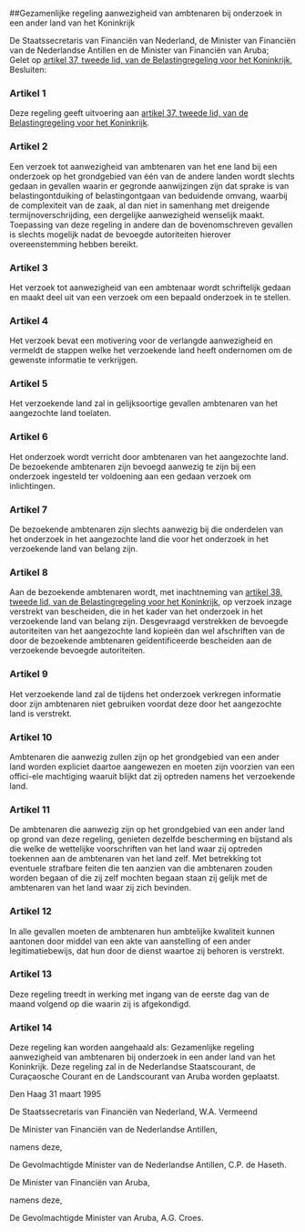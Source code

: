 <meta http-equiv='Content-Type' content='text/html; charset=utf-8' />

##Gezamenlijke regeling aanwezigheid van ambtenaren bij onderzoek in een ander land van het Koninkrijk

De Staatssecretaris van Financiën van Nederland, de Minister van Financiën van de Nederlandse Antillen en de Minister van Financiën van Aruba;  
Gelet op [artikel 37, tweede lid, van de Belastingregeling voor het Koninkrijk](../../../../../../../../../../../../rijkswet/belastingregeling/voor/het/koninkrijk/BWBR0002464/README.md),
Besluiten:     

### Artikel  1  

Deze regeling geeft uitvoering aan [artikel 37, tweede lid, van de Belastingregeling voor het Koninkrijk](../../../../../../../../../../../../rijkswet/belastingregeling/voor/het/koninkrijk/BWBR0002464/README.md).  

### Artikel  2  

Een verzoek tot aanwezigheid van ambtenaren van het ene land bij een onderzoek op het grondgebied van één van de andere landen wordt slechts gedaan in gevallen waarin er gegronde aanwijzingen zijn dat sprake is van belastingontduiking of belastingontgaan van beduidende omvang, waarbij de complexiteit van de zaak, al dan niet in samenhang met dreigende termijnoverschrijding, een dergelijke aanwezigheid wenselijk maakt. Toepassing van deze regeling in andere dan de bovenomschreven gevallen is slechts mogelijk nadat de bevoegde autoriteiten hierover overeenstemming hebben bereikt.  

### Artikel  3  

Het verzoek tot aanwezigheid van een ambtenaar wordt schriftelijk gedaan en maakt deel uit van een verzoek om een bepaald onderzoek in te stellen.  

### Artikel  4  

Het verzoek bevat een motivering voor de verlangde aanwezigheid en vermeldt de stappen welke het verzoekende land heeft ondernomen om de gewenste informatie te verkrijgen.  

### Artikel  5  

Het verzoekende land zal in gelijksoortige gevallen ambtenaren van het aangezochte land toelaten.  

### Artikel  6  

Het onderzoek wordt verricht door ambtenaren van het aangezochte land. De bezoekende ambtenaren zijn bevoegd aanwezig te zijn bij een onderzoek ingesteld ter voldoening aan een gedaan verzoek om inlichtingen.  

### Artikel  7  

De bezoekende ambtenaren zijn slechts aanwezig bij die onderdelen van het onderzoek in het aangezochte land die voor het onderzoek in het verzoekende land van belang zijn.  

### Artikel  8  

Aan de bezoekende ambtenaren wordt, met inachtneming van [artikel 38, tweede lid, van de Belastingregeling voor het Koninkrijk](../../../../../../../../../../../../rijkswet/belastingregeling/voor/het/koninkrijk/BWBR0002464/README.md), op verzoek inzage verstrekt van bescheiden, die in het kader van het onderzoek in het verzoekende land van belang zijn. Desgevraagd verstrekken de bevoegde autoriteiten van het aangezochte land kopieën dan wel afschriften van de door de bezoekende ambtenaren geïdentificeerde bescheiden aan de verzoekende bevoegde autoriteiten.  

### Artikel  9  

Het verzoekende land zal de tijdens het onderzoek verkregen informatie door zijn ambtenaren niet gebruiken voordat deze door het aangezochte land is verstrekt.  

### Artikel  10  

Ambtenaren die aanwezig zullen zijn op het grondgebied van een ander land worden expliciet daartoe aangewezen en moeten zijn voorzien van een offici-ele machtiging waaruit blijkt dat zij optreden namens het verzoekende land.  

### Artikel  11  

De ambtenaren die aanwezig zijn op het grondgebied van een ander land op grond van deze regeling, genieten dezelfde bescherming en bijstand als die welke de wettelijke voorschriften van het land waar zij optreden toekennen aan de ambtenaren van het land zelf. Met betrekking tot eventuele strafbare feiten die ten aanzien van die ambtenaren zouden worden begaan of die zij zelf mochten begaan staan zij gelijk met de ambtenaren van het land waar zij zich bevinden.  

### Artikel  12  

In alle gevallen moeten de ambtenaren hun ambtelijke kwaliteit kunnen aantonen door middel van een akte van aanstelling of een ander legitimatiebewijs, dat hun door de dienst waartoe zij behoren is verstrekt.  

### Artikel  13  

Deze regeling treedt in werking met ingang van de eerste dag van de maand volgend op die waarin zij is afgekondigd.  

### Artikel  14  

Deze regeling kan worden aangehaald als: Gezamenlijke regeling aanwezigheid van ambtenaren bij onderzoek in een ander land van het Koninkrijk. Deze regeling zal in de Nederlandse Staatscourant, de Curaçaosche Courant en de Landscourant van Aruba worden geplaatst. 

Den Haag 
31 maart 1995    

De 
Staatssecretaris  van Financiën van Nederland,
W.A.  Vermeend    

De 
Minister van Financiën van de Nederlandse Antillen,

namens deze,

De Gevolmachtigde
Minister van de Nederlandse Antillen, 
C.P. de Haseth.

De
Minister van Financiën van Aruba,

namens deze,

De Gevolmachtigde 
Minister van Aruba, A.G. 
Croes.   
